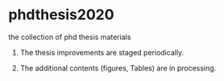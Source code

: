 # phdthesis2020
the collection of phd thesis materials

1. The thesis improvements are staged periodically. 

2. The additional contents (figures, Tables) are in processing. 

